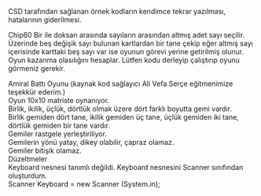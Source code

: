 CSD tarafından sağlanan örnek kodların kendimce tekrar yazılması, hatalarının giderilmesi.

Chip60
Bir ile doksan arasında sayıların arasından altmış adet sayı seçilir. Üzerinde beş değişik sayı bulunan kartlardan bir tane çekip eğer altmış sayı içerisinde karttaki beş sayı var ise oyunun görevi yerine getirilmiş olunur. Oyun kazanma olasılığını hesaplar. Lütfen kodu derleyip çalıştırıp oyunu görmeniz gerekir. 

Amiral Battı Oyunu (kaynak kod sağlayıcı Ali Vefa Serçe eğitmenimize teşekkür ederim.)<br/>
    Oyun 10x10 matriste oynanıyor.<br/>
    Birlik, ikilik, üçlük, dörtlük olmak üzere dört farklı boyutta gemi vardır.<br/>
    Birlik gemiden dört tane, ikilik gemiden üç tane, üçlük gemiden iki tane, dörtlük gemiden bir tane vardır.<br/>
    Gemiler rastgele yerleştiriliyor.<br/>
    Gemilerin yönü yatay, dikey olabilir, çapraz olamaz.<br/>
    Gemiler bitişik olamaz.<br/>
    Düzeltmeler<br/>
    Keyboard nesnesi tanımlı değildi. Keyboard nesnesini Scanner sınıfından oluşturdum.<br/>
    Scanner Keyboard = new Scanner (System.in);<br/>
